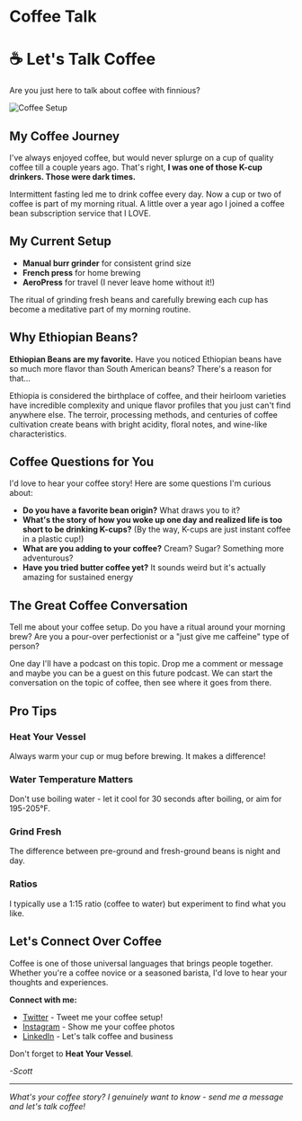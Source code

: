 # Coffee Talk

<div className="coffee-hero">
  <div className="container text--center">
    <h1>☕ Let's Talk Coffee</h1>
    <p className="hero__subtitle">Are you just here to talk about coffee with finnious?</p>
  </div>
</div>

![Coffee Setup](/img/phish-coffee-mug.jpg)

## My Coffee Journey

I've always enjoyed coffee, but would never splurge on a cup of quality coffee till a couple years ago. That's right, **I was one of those K-cup drinkers. Those were dark times.**

Intermittent fasting led me to drink coffee every day. Now a cup or two of coffee is part of my morning ritual. A little over a year ago I joined a coffee bean subscription service that I LOVE.

## My Current Setup

- **Manual burr grinder** for consistent grind size
- **French press** for home brewing
- **AeroPress** for travel (I never leave home without it!)

The ritual of grinding fresh beans and carefully brewing each cup has become a meditative part of my morning routine.

## Why Ethiopian Beans?

**Ethiopian Beans are my favorite.** Have you noticed Ethiopian beans have so much more flavor than South American beans? There's a reason for that...

Ethiopia is considered the birthplace of coffee, and their heirloom varieties have incredible complexity and unique flavor profiles that you just can't find anywhere else. The terroir, processing methods, and centuries of coffee cultivation create beans with bright acidity, floral notes, and wine-like characteristics.

## Coffee Questions for You

I'd love to hear your coffee story! Here are some questions I'm curious about:

- **Do you have a favorite bean origin?** What draws you to it?
- **What's the story of how you woke up one day and realized life is too short to be drinking K-cups?** (By the way, K-cups are just instant coffee in a plastic cup!)
- **What are you adding to your coffee?** Cream? Sugar? Something more adventurous?
- **Have you tried butter coffee yet?** It sounds weird but it's actually amazing for sustained energy

## The Great Coffee Conversation

Tell me about your coffee setup. Do you have a ritual around your morning brew? Are you a pour-over perfectionist or a "just give me caffeine" type of person?

One day I'll have a podcast on this topic. Drop me a comment or message and maybe you can be a guest on this future podcast. We can start the conversation on the topic of coffee, then see where it goes from there.

## Pro Tips

### Heat Your Vessel
Always warm your cup or mug before brewing. It makes a difference!

### Water Temperature Matters
Don't use boiling water - let it cool for 30 seconds after boiling, or aim for 195-205°F.

### Grind Fresh
The difference between pre-ground and fresh-ground beans is night and day.

### Ratios
I typically use a 1:15 ratio (coffee to water) but experiment to find what you like.

## Let's Connect Over Coffee

Coffee is one of those universal languages that brings people together. Whether you're a coffee novice or a seasoned barista, I'd love to hear your thoughts and experiences.

**Connect with me:**
- [Twitter](https://twitter.com/finnious) - Tweet me your coffee setup!
- [Instagram](https://instagram.com/finnious) - Show me your coffee photos
- [LinkedIn](https://www.linkedin.com/in/scottfinney/) - Let's talk coffee and business

Don't forget to **Heat Your Vessel**.

*-Scott*

---

*What's your coffee story? I genuinely want to know - send me a message and let's talk coffee!*